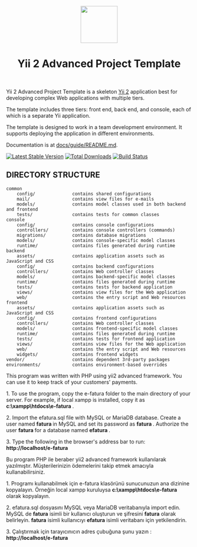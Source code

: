 <p align="center">
    <a href="https://github.com/yiisoft" target="_blank">
        <img src="https://avatars0.githubusercontent.com/u/993323" height="100px">
    </a>
    <h1 align="center">Yii 2 Advanced Project Template</h1>
    <br>
</p>

Yii 2 Advanced Project Template is a skeleton [Yii 2](http://www.yiiframework.com/) application best for
developing complex Web applications with multiple tiers.

The template includes three tiers: front end, back end, and console, each of which
is a separate Yii application.

The template is designed to work in a team development environment. It supports
deploying the application in different environments.

Documentation is at [docs/guide/README.md](docs/guide/README.md).

[![Latest Stable Version](https://img.shields.io/packagist/v/yiisoft/yii2-app-advanced.svg)](https://packagist.org/packages/yiisoft/yii2-app-advanced)
[![Total Downloads](https://img.shields.io/packagist/dt/yiisoft/yii2-app-advanced.svg)](https://packagist.org/packages/yiisoft/yii2-app-advanced)
[![Build Status](https://travis-ci.org/yiisoft/yii2-app-advanced.svg?branch=master)](https://travis-ci.org/yiisoft/yii2-app-advanced)

DIRECTORY STRUCTURE
-------------------

```
common
    config/              contains shared configurations
    mail/                contains view files for e-mails
    models/              contains model classes used in both backend and frontend
    tests/               contains tests for common classes    
console
    config/              contains console configurations
    controllers/         contains console controllers (commands)
    migrations/          contains database migrations
    models/              contains console-specific model classes
    runtime/             contains files generated during runtime
backend
    assets/              contains application assets such as JavaScript and CSS
    config/              contains backend configurations
    controllers/         contains Web controller classes
    models/              contains backend-specific model classes
    runtime/             contains files generated during runtime
    tests/               contains tests for backend application    
    views/               contains view files for the Web application
    web/                 contains the entry script and Web resources
frontend
    assets/              contains application assets such as JavaScript and CSS
    config/              contains frontend configurations
    controllers/         contains Web controller classes
    models/              contains frontend-specific model classes
    runtime/             contains files generated during runtime
    tests/               contains tests for frontend application
    views/               contains view files for the Web application
    web/                 contains the entry script and Web resources
    widgets/             contains frontend widgets
vendor/                  contains dependent 3rd-party packages
environments/            contains environment-based overrides
```

<p> This program was written with PHP using yii2 advanced framework. You can use it to keep track of your customers' payments. </ P>

<p> 1. To use the program, copy the e-fatura folder to the main directory of your server.
     For example, if local xampp is installed, copy it as <b> c:\xampp\htdocs\e-fatura </b>.
<p> 2. Import the efatura.sql file with MySQL or MariaDB database.
     Create a user named <b> fatura </b> in MySQL and set its password as <b> fatura </b>.
     Authorize the user <b> fatura </b> for a database named <b> efatura </b>.
<p> 3. Type the following in the browser's address bar to run: <b> http://localhost/e-fatura</b>


<p>Bu program PHP ile beraber yii2 advanced framework kullanılarak yazılmıştır. Müşterilerinizin ödemelerini takip etmek amacıyla kullanabilirsiniz. </p>

<p> 1. Programı kullanabilmek için e-fatura klasörünü sunucunuzun ana dizinine kopyalayın. 
    Örneğin local xampp kuruluysa <b>c:\xampp\htdocs\e-fatura </b> olarak kopyalayın.
<p> 2. efatura.sql dosyasını MySQL veya MariaDB veritabanıyla import edin.
    MySQL de <b>fatura</b> isimli bir kullanıcı oluşturun ve şifresini <b>fatura</b> olarak belirleyin.
    <b>fatura</b> isimli kullanıcıyı <b>efatura</b> isimli veritabanı için yetkilendirin.
<p> 3. Çalıştırmak için tarayıcınıcın adres çubuğuna şunu yazın : <b> http://localhost/e-fatura</b>
